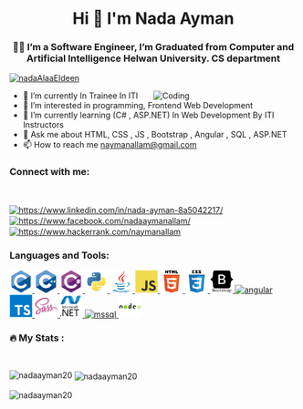 <h1 align="center">Hi 👋 I'm Nada Ayman</h1>
<h3 align="center">👩‍🎓 I’m a Software Engineer, I’m Graduated from Computer and Artificial Intelligence Helwan University. CS department</h3>

<p align="left" dir="auto"> <a target="_blank" rel="noopener noreferrer nofollow" href="https://camo.githubusercontent.com/6c02ae606af504f7f8a1435c1bbeacd0020e44d1b1ec863d1bc89c4430934b8a/68747470733a2f2f6b6f6d617265762e636f6d2f67687076632f3f757365726e616d653d4e616461416c6161456c6465656e266c6162656c3d50726f66696c65253230766965777326636f6c6f723d306537356236267374796c653d666c6174"><img src="https://camo.githubusercontent.com/6c02ae606af504f7f8a1435c1bbeacd0020e44d1b1ec863d1bc89c4430934b8a/68747470733a2f2f6b6f6d617265762e636f6d2f67687076632f3f757365726e616d653d4e616461416c6161456c6465656e266c6162656c3d50726f66696c65253230766965777326636f6c6f723d306537356236267374796c653d666c6174" alt="nadaAlaaEldeen" data-canonical-src="https://komarev.com/ghpvc/?username=NadaAlaaEldeen&amp;label=Profile%20views&amp;color=0e75b6&amp;style=flat" style="max-width: 50%;"></a> </p>

<img align="right" alt="Coding" src="https://user-images.githubusercontent.com/104720889/224196163-2863c3e2-5959-4974-b66b-e5381e4904bf.gif" style="width: 50%; display: inline-block;" data-target="animated-image.originalImage">

* 🔭 I’m currently In Trainee In ITI
* 👀 I’m interested in programming, Frontend Web Development 
* 🌱 I’m currently learning (C# , ASP.NET) In Web Development By ITI Instructors
* 💬 Ask me about HTML, CSS , JS , Bootstrap , Angular , SQL , ASP.NET
* 📫 How to reach me naymanallam@gmail.com

<h3 align="left">Connect with me:</h3>
<br>
<p align="left">
<a href="https://www.linkedin.com/in/nada-ayman-8a5042217/" target="blank"><img align="center" src="https://raw.githubusercontent.com/rahuldkjain/github-profile-readme-generator/master/src/images/icons/Social/linked-in-alt.svg" alt="https://www.linkedin.com/in/nada-ayman-8a5042217/" height="30" width="40" /></a>
<a href="https://www.facebook.com/nadaaymanallam/" target="blank"><img align="center" src="https://raw.githubusercontent.com/rahuldkjain/github-profile-readme-generator/master/src/images/icons/Social/facebook.svg" alt="https://www.facebook.com/nadaaymanallam/" height="30" width="40" /></a>
 <a href="https://www.hackerrank.com/naymanallam" target="blank"><img align="center" src="https://raw.githubusercontent.com/rahuldkjain/github-profile-readme-generator/master/src/images/icons/Social/hackerrank.svg" alt="https://www.hackerrank.com/naymanallam" height="30" width="40" /></a>
</p>

<h3 align="left">Languages and Tools:</h3>
<p align="left"> 

 <a href="https://www.cprogramming.com/" target="_blank" rel="noreferrer"> <img src="https://raw.githubusercontent.com/devicons/devicon/master/icons/c/c-original.svg" alt="c" width="40" height="40"/> </a> <a href="https://www.w3schools.com/cpp/" target="_blank" rel="noreferrer"> <img src="https://raw.githubusercontent.com/devicons/devicon/master/icons/cplusplus/cplusplus-original.svg" alt="cplusplus" width="40" height="40"/> </a>
<a href="https://www.w3schools.com/cs/" target="_blank" rel="noreferrer"> <img src="https://raw.githubusercontent.com/devicons/devicon/master/icons/csharp/csharp-original.svg" alt="csharp" width="40" height="40"/> </a> <a href="https://www.python.org" target="_blank" rel="noreferrer"> <img src="https://raw.githubusercontent.com/devicons/devicon/master/icons/python/python-original.svg" alt="python" width="40" height="40"/> </a> 
   <a href="https://www.java.com" target="_blank" rel="noreferrer"> <img src="https://raw.githubusercontent.com/devicons/devicon/master/icons/java/java-original.svg" alt="java" width="40" height="40"/> </a> <a href="https://developer.mozilla.org/en-US/docs/Web/JavaScript" target="_blank" rel="noreferrer"> <img src="https://raw.githubusercontent.com/devicons/devicon/master/icons/javascript/javascript-original.svg" alt="javascript" width="40" height="40"/> </a> 
   <a href="https://www.w3.org/html/" target="_blank" rel="noreferrer"> <img src="https://raw.githubusercontent.com/devicons/devicon/master/icons/html5/html5-original-wordmark.svg" alt="html5" width="40" height="40"/> </a> <a href="https://www.w3schools.com/css/" target="_blank" rel="noreferrer"> <img src="https://raw.githubusercontent.com/devicons/devicon/master/icons/css3/css3-original-wordmark.svg" alt="css3" width="40" height="40"/> </a> 
   <a href="https://getbootstrap.com" target="_blank" rel="noreferrer"> <img src="https://raw.githubusercontent.com/devicons/devicon/master/icons/bootstrap/bootstrap-plain-wordmark.svg" alt="bootstrap" width="40" height="40"/> </a> <a href="https://angular.io" target="_blank" rel="noreferrer"> <img src="https://angular.io/assets/images/logos/angular/angular.svg" alt="angular" width="40" height="40"/> </a><a href="https://www.typescriptlang.org/" target="_blank" rel="noreferrer"> <img src="https://raw.githubusercontent.com/devicons/devicon/master/icons/typescript/typescript-original.svg" alt="typescript" width="40" height="40"/> </a>  <a href="https://sass-lang.com" target="_blank" rel="noreferrer"> <img src="https://raw.githubusercontent.com/devicons/devicon/master/icons/sass/sass-original.svg" alt="sass" width="40" height="40"/> </a>  <a href="https://dotnet.microsoft.com/" target="_blank" rel="noreferrer"> <img src="https://raw.githubusercontent.com/devicons/devicon/master/icons/dot-net/dot-net-original-wordmark.svg" alt="dotnet" width="40" height="40"/> </a> 
 <a href="https://www.microsoft.com/en-us/sql-server" target="_blank" rel="noreferrer"> <img src="https://www.svgrepo.com/show/303229/microsoft-sql-server-logo.svg" alt="mssql" width="40" height="40"/> </a> <a href="https://nodejs.org" target="_blank" rel="noreferrer"> <img src="https://raw.githubusercontent.com/devicons/devicon/master/icons/nodejs/nodejs-original-wordmark.svg" alt="nodejs" width="40" height="40"/> </a> 


</p>
<h3 align="left">🔥 My Stats :</h3>
<br>
<p><img align="left" src="https://github-readme-stats.vercel.app/api/top-langs?username=nadaayman20&show_icons=true&locale=en&layout=compact" alt="nadaayman20" /></p>

<p>&nbsp;<img align="center" src="https://github-readme-stats.vercel.app/api?username=nadaayman20&show_icons=true&locale=en" alt="nadaayman20" /></p>

<p><img align="center" src="https://github-readme-streak-stats.herokuapp.com/?user=nadaayman20&" alt="nadaayman20" /></p>
